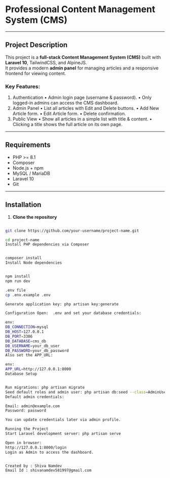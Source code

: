 # Professional Content Management System (CMS)

---

## Project Description

This project is a **full-stack Content Management System (CMS)** built with **Laravel 10**, TailwindCSS, and AlpineJS.  
It provides a modern **admin panel** for managing articles and a responsive frontend for viewing content.  

### Key Features:

1. Authentication
•       Admin login page (username & password).
•       Only logged-in admins can access the CMS dashboard.
2. Admin Panel
•       List all articles with Edit and Delete buttons.
•       Add New Article form.
•       Edit Article form.
•       Delete confirmation.
3. Public View
•       Show all articles in a simple list with title & content.
•       Clicking a title shows the full article on its own page.


---

## Requirements

- PHP >= 8.1  
- Composer  
- Node.js + npm  
- MySQL / MariaDB  
- Laravel 10  
- Git  

---

## Installation

1. **Clone the repository**

```bash

git clone https://github.com/your-username/project-name.git

cd project-name
Install PHP dependencies via Composer


composer install
Install Node dependencies


npm install
npm run dev

.env file
cp .env.example .env

Generate application key: php artisan key:generate

Configuration Open:  .env and set your database credentials:

env:
DB_CONNECTION=mysql
DB_HOST=127.0.0.1
DB_PORT=3306
DB_DATABASE=cms_db
DB_USERNAME=your_db_user
DB_PASSWORD=your_db_password
Also set the APP_URL:

env: 
APP_URL=http://127.0.0.1:8000
Database Setup


Run migrations: php artisan migrate
Seed default roles and admin user: php artisan db:seed --class=AdminUserSeeder
Default admin credentials:

Email: admin@example.com
Password: password

You can update credentials later via admin profile.

Running the Project
Start Laravel development server: php artisan serve

Open in browser:
http://127.0.0.1:8000/login
Login as Admin to access the dashboard.


Created by : Shiva Namdev 
Email Id : shivanamdev581997@gmail.com
